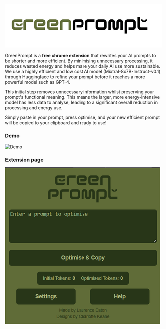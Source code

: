


![GreenPrompt](https://raw.githubusercontent.com/LaurencePy/GreenPromptV2/4c3d878e0d9b7e1e1ed78d753398dccd68c32d12/icons/GreenPrompt%20title%20small.png?token=GHSAT0AAAAAADCAP72BOQVM6H4GSRQONZJQ2CVNU6Q)

GreenPrompt is a **free chrome extension** that rewrites your AI prompts to be shorter and more efficient. By minimising unnecessary processing, it reduces wasted energy and helps make your daily AI use more sustainable.
We use a highly efficient and low cost AI model (Mixtral-8x7B-Instruct-v0.1) through Huggingface to refine your prompt before it reaches a more powerful model such as GPT-4.

This initial step removes unnecessary information whilst preserving your prompt's functional meaning. This means the larger, more energy-intensive model has less data to analyse, leading to a significant overall reduction in processing and energy use.

Simply paste in your prompt, press optimise, and your new efficient prompt will be copied to your clipboard and ready to use!

### Demo

![Demo](https://github.com/user-attachments/assets/3e4f7d70-4bf1-42a0-9886-487677305fe7)



### Extension page

![Extension](https://raw.githubusercontent.com/LaurencePy/GreenPromptV2/refs/heads/main/icons/GreenPrompt%20page.png?token=GHSAT0AAAAAADCAP72AZFQCXT3DLQRRJJFA2CVNWLA)